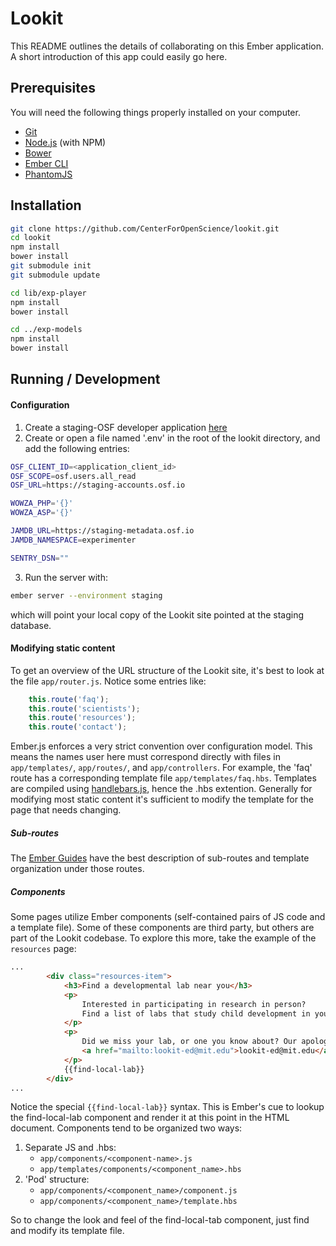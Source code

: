 # Lookit

This README outlines the details of collaborating on this Ember application.
A short introduction of this app could easily go here.

## Prerequisites

You will need the following things properly installed on your computer.

* [Git](http://git-scm.com/)
* [Node.js](http://nodejs.org/) (with NPM)
* [Bower](http://bower.io/)
* [Ember CLI](http://www.ember-cli.com/)
* [PhantomJS](http://phantomjs.org/)

## Installation

```bash
git clone https://github.com/CenterForOpenScience/lookit.git
cd lookit
npm install
bower install
git submodule init
git submodule update

cd lib/exp-player
npm install
bower install

cd ../exp-models
npm install
bower install
```

## Running / Development

#### Configuration

1. Create a staging-OSF developer application [here](https://staging.osf.io/settings/applications/)
2. Create or open a file named '.env' in the root of the lookit directory, and add the following entries:
```bash
OSF_CLIENT_ID=<application_client_id>
OSF_SCOPE=osf.users.all_read
OSF_URL=https://staging-accounts.osf.io

WOWZA_PHP='{}'
WOWZA_ASP='{}'

JAMDB_URL=https://staging-metadata.osf.io
JAMDB_NAMESPACE=experimenter

SENTRY_DSN=""
```
3. Run the server with:
```bash
ember server --environment staging
```

which will point your local copy of the Lookit site pointed at the staging database.

####  Modifying static content

To get an overview of the URL structure of the Lookit site, it's best to look at the file `app/router.js`. Notice some entries like:

```javascript
    this.route('faq');
    this.route('scientists');
    this.route('resources');
    this.route('contact');
```

Ember.js enforces a very strict convention over configuration model. This means the names user here must correspond directly with files in `app/templates/`, `app/routes/`, and `app/controllers`.
For example, the 'faq' route has a corresponding template file  `app/templates/faq.hbs`. Templates are compiled using [handlebars.js](http://handlebarsjs.com/), hence the .hbs extention. Generally
for modifying most static content it's sufficient to modify the template for the page that needs changing.

##### Sub-routes

The [Ember Guides](https://guides.emberjs.com/v2.3.0/routing/defining-your-routes/) have the best description of sub-routes and template organization under those routes.

##### Components

Some pages utilize Ember components (self-contained pairs of JS code and a template file). Some of these components are third party, but others are part of the Lookit codebase. To explore this more,
take the example of the `resources` page:
```html
...
        <div class="resources-item">
            <h3>Find a developmental lab near you</h3>
            <p>
                Interested in participating in research in person?
                Find a list of labs that study child development in your state.
            </p>
            <p>
                Did we miss your lab, or one you know about? Our apologies, and please let us kow at
                <a href="mailto:lookit-ed@mit.edu">lookit-ed@mit.edu</a>
            </p>
            {{find-local-lab}}
        </div>
...
```

Notice the special `{{find-local-lab}}` syntax. This is Ember's cue to lookup the find-local-lab component and render it at this point in the HTML document. Components tend to be organized two ways:

1. Separate JS and .hbs:
   - `app/components/<component-name>.js`
   - `app/templates/components/<component_name>.hbs`
2. 'Pod' structure:
   - `app/components/<component_name>/component.js`
   - `app/components/<component_name>/template.hbs`

So to change the look and feel of the find-local-tab component, just find and modify its template file.


